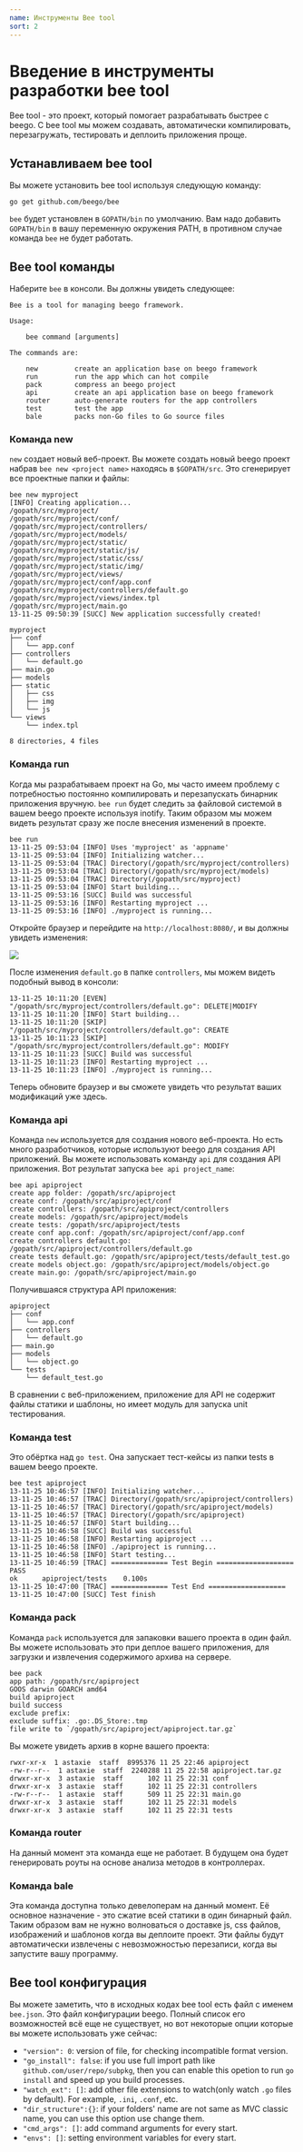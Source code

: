 ```yaml
---
name: Инструменты Bee tool
sort: 2
---
```


# Введение в инструменты разработки bee tool

Bee tool - это проект, который помогает разрабатывать быстрее с beego. С bee tool мы можем создавать, автоматически компилировать, перезагружать, тестировать и деплоить приложения проще.

## Устанавливаем bee tool

Вы можете установить bee tool используя следующую команду:

	go get github.com/beego/bee

`bee` будет установлен в `GOPATH/bin` по умолчанию. Вам надо добавить `GOPATH/bin` в вашу переменную окружения PATH, в противном случае команда `bee` не будет работать.

## Bee tool команды

Наберите `bee` в консоли. Вы должны увидеть следующее:

```
Bee is a tool for managing beego framework.

Usage:

	bee command [arguments]

The commands are:

    new         create an application base on beego framework
    run         run the app which can hot compile
    pack        compress an beego project
    api         create an api application base on beego framework
    router      auto-generate routers for the app controllers
    test        test the app
    bale        packs non-Go files to Go source files
```

### Команда new

`new` создает новый веб-проект. Вы можете создать новый beego проект набрав `bee new <project name>` находясь в `$GOPATH/src`. Это сгенерирует все проектные папки и файлы:

```
bee new myproject
[INFO] Creating application...
/gopath/src/myproject/
/gopath/src/myproject/conf/
/gopath/src/myproject/controllers/
/gopath/src/myproject/models/
/gopath/src/myproject/static/
/gopath/src/myproject/static/js/
/gopath/src/myproject/static/css/
/gopath/src/myproject/static/img/
/gopath/src/myproject/views/
/gopath/src/myproject/conf/app.conf
/gopath/src/myproject/controllers/default.go
/gopath/src/myproject/views/index.tpl
/gopath/src/myproject/main.go
13-11-25 09:50:39 [SUCC] New application successfully created!
```

```
myproject
├── conf
│   └── app.conf
├── controllers
│   └── default.go
├── main.go
├── models
├── static
│   ├── css
│   ├── img
│   └── js
└── views
    └── index.tpl

8 directories, 4 files
```

### Команда run

Когда мы разрабатываем проект на Go, мы часто имеем проблему с потребностью постоянно компилировать и перезапускать бинарник приложения вручную. `bee run` будет следить за файловой системой в вашем beego проекте используя inotify. Таким образом мы можем видеть результат сразу же после внесения изменений в проекте.

```
bee run
13-11-25 09:53:04 [INFO] Uses 'myproject' as 'appname'
13-11-25 09:53:04 [INFO] Initializing watcher...
13-11-25 09:53:04 [TRAC] Directory(/gopath/src/myproject/controllers)
13-11-25 09:53:04 [TRAC] Directory(/gopath/src/myproject/models)
13-11-25 09:53:04 [TRAC] Directory(/gopath/src/myproject)
13-11-25 09:53:04 [INFO] Start building...
13-11-25 09:53:16 [SUCC] Build was successful
13-11-25 09:53:16 [INFO] Restarting myproject ...
13-11-25 09:53:16 [INFO] ./myproject is running...
```
Откройте браузер и перейдите на `http://localhost:8080/`, и вы должны увидеть изменения:

![](../images/beerun.png)

После изменения `default.go` в папке `controllers`, мы можем видеть
подобный вывод в консоли:

```
13-11-25 10:11:20 [EVEN] "/gopath/src/myproject/controllers/default.go": DELETE|MODIFY
13-11-25 10:11:20 [INFO] Start building...
13-11-25 10:11:20 [SKIP] "/gopath/src/myproject/controllers/default.go": CREATE
13-11-25 10:11:23 [SKIP] "/gopath/src/myproject/controllers/default.go": MODIFY
13-11-25 10:11:23 [SUCC] Build was successful
13-11-25 10:11:23 [INFO] Restarting myproject ...
13-11-25 10:11:23 [INFO] ./myproject is running...
```

Теперь обновите браузер и вы сможете увидеть что результат ваших модификаций уже здесь.

### Команда api

Команда `new` используется для создания нового веб-проекта. Но есть много разработчиков, 
которые используют beego для создания API приложений. Вы можете использовать команду `api` для создания API приложения. Вот результат запуска `bee api project_name`:

```
bee api apiproject
create app folder: /gopath/src/apiproject
create conf: /gopath/src/apiproject/conf
create controllers: /gopath/src/apiproject/controllers
create models: /gopath/src/apiproject/models
create tests: /gopath/src/apiproject/tests
create conf app.conf: /gopath/src/apiproject/conf/app.conf
create controllers default.go: /gopath/src/apiproject/controllers/default.go
create tests default.go: /gopath/src/apiproject/tests/default_test.go
create models object.go: /gopath/src/apiproject/models/object.go
create main.go: /gopath/src/apiproject/main.go
```

Получившаяся структура API приложения:

```
apiproject
├── conf
│   └── app.conf
├── controllers
│   └── default.go
├── main.go
├── models
│   └── object.go
└── tests
    └── default_test.go
```

В сравнении с веб-приложением, приложение для API не содержит файлы статики и шаблоны, но
имеет модуль для запуска unit тестирования.

### Команда test

Это обёртка над `go test`. Она запускает тест-кейсы из папки tests в вашем beego проекте.

```
bee test apiproject
13-11-25 10:46:57 [INFO] Initializing watcher...
13-11-25 10:46:57 [TRAC] Directory(/gopath/src/apiproject/controllers)
13-11-25 10:46:57 [TRAC] Directory(/gopath/src/apiproject/models)
13-11-25 10:46:57 [TRAC] Directory(/gopath/src/apiproject)
13-11-25 10:46:57 [INFO] Start building...
13-11-25 10:46:58 [SUCC] Build was successful
13-11-25 10:46:58 [INFO] Restarting apiproject ...
13-11-25 10:46:58 [INFO] ./apiproject is running...
13-11-25 10:46:58 [INFO] Start testing...
13-11-25 10:46:59 [TRAC] ============== Test Begin ===================
PASS
ok  	apiproject/tests	0.100s
13-11-25 10:47:00 [TRAC] ============== Test End ===================
13-11-25 10:47:00 [SUCC] Test finish
```

### Команда pack

Команда `pack` используется для запаковки вашего проекта в один файл. Вы можете использовать это при деплое вашего приложения, для загрузки и извлечения содержимого архива на сервере.

```
bee pack
app path: /gopath/src/apiproject
GOOS darwin GOARCH amd64
build apiproject
build success
exclude prefix:
exclude suffix: .go:.DS_Store:.tmp
file write to `/gopath/src/apiproject/apiproject.tar.gz`
```

Вы можете увидеть архив в корне вашего проекта:

```
rwxr-xr-x  1 astaxie  staff  8995376 11 25 22:46 apiproject
-rw-r--r--  1 astaxie  staff  2240288 11 25 22:58 apiproject.tar.gz
drwxr-xr-x  3 astaxie  staff      102 11 25 22:31 conf
drwxr-xr-x  3 astaxie  staff      102 11 25 22:31 controllers
-rw-r--r--  1 astaxie  staff      509 11 25 22:31 main.go
drwxr-xr-x  3 astaxie  staff      102 11 25 22:31 models
drwxr-xr-x  3 astaxie  staff      102 11 25 22:31 tests
```

### Команда router

На данный момент эта команда еще не работает. В будущем она будет генерировать роуты на основе анализа методов в контроллерах.

### Команда bale

Эта команда доступна только девелоперам на данный момент. Её основное назначение - это сжатие всей статики в один бинарный файл. Таким образом вам не нужно волноваться о доставке js, css файлов, изображений и шаблонов когда вы деплоите проект. Эти файлы будут автоматически извлечены с невозможностью перезаписи, когда вы запустите вашу программу.

## Bee tool конфигурация

Вы можете заметить, что в исходных кодах bee tool есть файл с именем `bee.json`. Это файл конфигурации beego. Полный список его возможностей всё еще не существует, но вот некоторые опции которые вы можете использовать уже сейчас:

- `"version": 0`: version of file, for checking incompatible format version.
- `"go_install": false`: if you use full import path like `github.com/user/repo/subpkg`, then you can enable this opetion to run `go install` and speed up you build processes.
- `"watch_ext": []`: add other file extensions to watch(only watch `.go` files by default). For example, `.ini`, `.conf`, etc.
- `"dir_structure":{}`: if your folders' name are not same as MVC classic name, you can use this option use change them.
- `"cmd_args": []`: add command arguments for every start.
- `"envs": []`: setting environment variables for every start.
